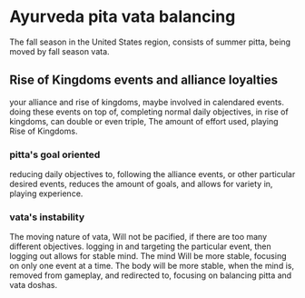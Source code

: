 # Ayurveda pita vata balancing
The fall season in the United States region,
consists of summer pitta,
being moved by fall season vata.
## Rise of Kingdoms events and alliance loyalties
your alliance and rise of kingdoms,
maybe involved in calendared events.
doing these events on top of,
completing normal daily objectives,
in rise of kingdoms,
can double or even triple,
The amount of effort used,
playing Rise of Kingdoms.
### pitta's goal oriented
reducing daily objectives to,
following the alliance events,
or other particular desired events,
reduces the amount of goals,
and allows for variety in,
playing experience.
### vata's instability
The moving nature of vata,
Will not be pacified,
if there are too many different objectives.
logging in and targeting the particular event,
then logging out allows for stable mind.
The mind Will be more stable,
focusing on only one event at a time.
The body will be more stable,
when the mind is,
removed from gameplay,
and redirected to,
focusing on balancing pitta and vata doshas.

